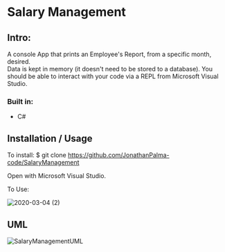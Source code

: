 # Salary Management

## Intro:

A console App that prints an Employee's Report, from a specific month, desired.  
Data is kept in memory (it doesn't need to be stored to a database).
You should be able to interact with your code via a REPL from Microsoft Visual Studio.

### Built in: 
* C#

## Installation / Usage

To install:
$ git clone https://github.com/JonathanPalma-code/SalaryManagement

Open with Microsoft Visual Studio.

To Use:

![2020-03-04 (2)](https://user-images.githubusercontent.com/55409351/75904629-765b5580-5e3b-11ea-92a9-690d74571a06.png)

## UML

![SalaryManagementUML](https://user-images.githubusercontent.com/55409351/75905538-ecac8780-5e3c-11ea-8ddf-1fe741a0df6b.png)
